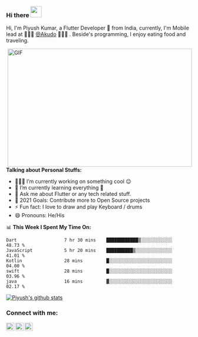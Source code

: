 ### Hi there <img src="https://emojis.slackmojis.com/emojis/images/1577305505/7373/hand_wave.gif?1577305505" width="30"/>

Hi, I'm Piyush Kumar, a Flutter Developer 🚀 from India, currently, I'm Mobile lead at 🙍🏽‍♂️ [@Akudo](https://www.akudo.in/) 👨🏽‍💼 . Beside's programming, I enjoy eating food and traveling.

  <img align="right" alt="GIF" src="https://github.com/abhisheknaiidu/abhisheknaiidu/blob/master/code.gif?raw=true" width="500" height="320" />
  
**Talking about Personal Stuffs:**

- 👨🏽‍💻 I’m currently working on something cool :wink:
- 🌱 I’m currently learning everything 🤣
- 💬 Ask me about Flutter or any tech related stuff.
- 🥅 2021 Goals: Contribute more to Open Source projects
- ⚡ Fun fact: I love to draw and play Keyboard / drums
- 😄 Pronouns: He/His

📊 **This Week I Spent My Time On:**
<!--START_SECTION:waka-->
```text
Dart                  7 hr 30 mins    ████████████▒░░░░░░░░░░░░   48.73 % 
JavaScript            5 hr 20 mins    ██████████▒░░░░░░░░░░░░░░   41.01 % 
Kotlin                28 mins         █░░░░░░░░░░░░░░░░░░░░░░░░   04.00 % 
swift                 28 mins         █░░░░░░░░░░░░░░░░░░░░░░░░   03.96 % 
java                  16 mins         ▓░░░░░░░░░░░░░░░░░░░░░░░░   02.17 % 
```
<!--END_SECTION:waka-->
<a href="https://github.com/Piyushhhhh">
 <img align="center" src="https://github-readme-stats.vercel.app/api?username=Piyushhhhh&show_icons=true&theme=light&line_height=27" alt="Piyush's github stats"/>
</a>

### Connect with me:

[<img align="left" alt="codeSTACKr | Twitter" width="22px" src="https://cdn.jsdelivr.net/npm/simple-icons@v3/icons/twitter.svg" />][twitter]
[<img align="left" alt="codeSTACKr | LinkedIn" width="22px" src="https://cdn.jsdelivr.net/npm/simple-icons@v3/icons/linkedin.svg" />][linkedin]
[<img align="left" alt="codeSTACKr | Instagram" width="22px" src="https://cdn.jsdelivr.net/npm/simple-icons@v3/icons/instagram.svg" />][instagram]



[twitter]: https://twitter.com/Piyush12295
[instagram]: https://instagram.com/awsumstic
[linkedin]: https://linkedin.com/in/piyush-kumar-0843b514b
